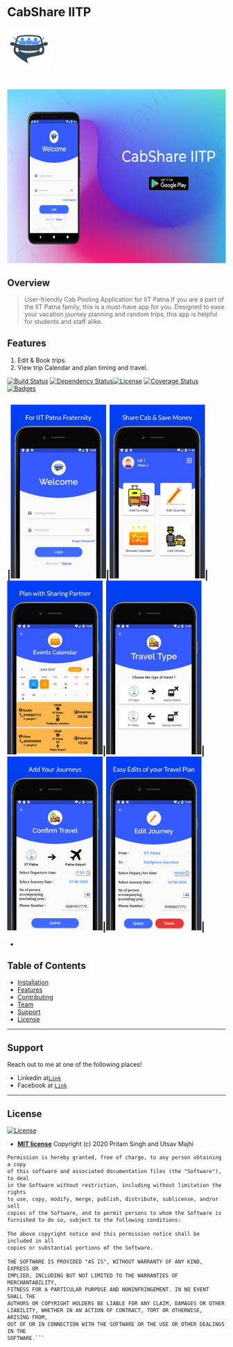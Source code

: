 # CabShare IITP
<img src="https://github.com/utsavmajhi/Carpool_IITP/raw/master/Pictures/appstore.png" width="100" height="100" title="Cabshare" alt="Platform"></a>
#
<img src="https://github.com/utsavmajhi/Carpool_IITP/raw/master/Pictures/image1.jpeg" width="600" height="400" title="Cabshare" alt="Platform"></a>
## Overview
> User-friendly Cab Pooling Application for IIT Patna.If you are a part of the IIT Patna family, this is a must-have app for you. Designed to ease your vacation journey planning and random trips, this app is helpful for students and staff alike.
## Features
1. Edit & Book trips.
2. View trip Calendar and plan timing and travel.

[![Build Status](http://img.shields.io/travis/badges/badgerbadgerbadger.svg?style=flat-square)](https://travis-ci.org/badges/badgerbadgerbadger) [![Dependency Status](http://img.shields.io/gemnasium/badges/badgerbadgerbadger.svg?style=flat-square)](https://gemnasium.com/badges/badgerbadgerbadger)[![License](http://img.shields.io/:license-mit-blue.svg?style=flat-square)](http://badges.mit-license.org)  [![Coverage Status](http://img.shields.io/coveralls/badges/badgerbadgerbadger.svg?style=flat-square)](https://coveralls.io/r/badges/badgerbadgerbadger)[![Badges](http://img.shields.io/:badges-9/9-ff6799.svg?style=flat-square)](https://github.com/badges/badgerbadgerbadger)


|<img src="https://github.com/utsavmajhi/Carpool_IITP/blob/master/Pictures/screenshot_1.png" width="220" height="400" title="LoginPage" alt="LoginPage"></a>|<img src="https://github.com/utsavmajhi/Carpool_IITP/blob/master/Pictures/screenshot_2.png" width="220" height="400" title="RegisterPage" alt="RegisterPage"></a>|<img src="https://github.com/utsavmajhi/Carpool_IITP/blob/master/Pictures/screenshot_3.png" width="220" height="400" title="BookdetailsPage" alt="BookDetails"></a>|<img src="https://github.com/utsavmajhi/Carpool_IITP/blob/master/Pictures/screenshot_4.png" width="220" height="400" title="ProfilePage" alt="Profile"></a>|<img src="https://github.com/utsavmajhi/Carpool_IITP/blob/master/Pictures/screenshot_5.png" width="220" height="400" title="MyBooks" alt="MyBooks"></a>|<img src="https://github.com/utsavmajhi/Carpool_IITP/blob/master/Pictures/screenshot_6.png" width="220" height="400" title="AddBook" alt="Add Books"></a>|
-
-
## Table of Contents

- [Installation](#installation)
- [Features](#features)
- [Contributing](#contributing)
- [Team](#team)
- [Support](#support)
- [License](#license)


---


## Support

Reach out to me at one of the following places!

- Linkedin at<a href="https://www.linkedin.com/in/utsav-majhi/" target="_blank">`Link`</a>
- Facebook at <a href="https://www.facebook.com/utsav.majhi.3" target="_blank">`Link`</a>


---

## License

[![License](http://img.shields.io/:license-mit-blue.svg?style=flat-square)](http://badges.mit-license.org)

- **[MIT license](http://opensource.org/licenses/mit-license.php)**
Copyright (c) 2020 Pritam Singh and Utsav Majhi
```MIT License
Permission is hereby granted, free of charge, to any person obtaining a copy
of this software and associated documentation files (the "Software"), to deal
in the Software without restriction, including without limitation the rights
to use, copy, modify, merge, publish, distribute, sublicense, and/or sell
copies of the Software, and to permit persons to whom the Software is
furnished to do so, subject to the following conditions:

The above copyright notice and this permission notice shall be included in all
copies or substantial portions of the Software.

THE SOFTWARE IS PROVIDED "AS IS", WITHOUT WARRANTY OF ANY KIND, EXPRESS OR
IMPLIED, INCLUDING BUT NOT LIMITED TO THE WARRANTIES OF MERCHANTABILITY,
FITNESS FOR A PARTICULAR PURPOSE AND NONINFRINGEMENT. IN NO EVENT SHALL THE
AUTHORS OR COPYRIGHT HOLDERS BE LIABLE FOR ANY CLAIM, DAMAGES OR OTHER
LIABILITY, WHETHER IN AN ACTION OF CONTRACT, TORT OR OTHERWISE, ARISING FROM,
OUT OF OR IN CONNECTION WITH THE SOFTWARE OR THE USE OR OTHER DEALINGS IN THE
SOFTWARE.```


